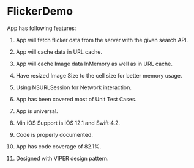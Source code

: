 # FlickerDemo

App has following features:

1.  App will fetch flicker data from the server with the given search API.

2.  App will cache data in URL cache.

3.  App will cache Image data InMemory as well as in URL cache.

4.  Have resized Image Size to the cell size for better memory usage.

5.  Using NSURLSession for Network interaction.

6.  App has been covered most of Unit Test Cases.

7.  App is universal.

8.   Min iOS Support is iOS 12.1 and Swift 4.2.

9.   Code is properly documented.

10. App has code coverage of 82.1%.

11. Designed with VIPER design pattern.
